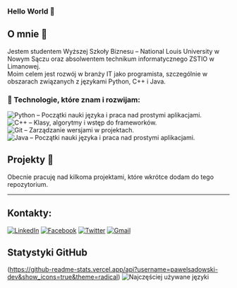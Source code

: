 ### Hello World 👋
## O mnie 💬
Jestem studentem Wyższej Szkoły Biznesu – National Louis University w Nowym Sączu oraz absolwentem technikum informatycznego ZSTIO w Limanowej.  
Moim celem jest rozwój w branży IT jako programista, szczególnie w obszarach związanych z językami Python, C++ i Java.
<br>
### 🌱 Technologie, które znam i rozwijam:
![Python](https://img.shields.io/badge/Python-3776AB?style=for-the-badge&logo=python&logoColor=white) – Początki nauki języka i praca nad prostymi aplikacjami. <br>
![C++](https://img.shields.io/badge/C++-00599C?style=for-the-badge&logo=c%2B%2B&logoColor=white) – Klasy, algorytmy i wstęp do frameworków. <br>
![Git](https://img.shields.io/badge/Git-F05032?style=for-the-badge&logo=git&logoColor=white) – Zarządzanie wersjami w projektach. <br>
![Java](https://img.shields.io/badge/Java-007396?style=for-the-badge&logo=java&logoColor=white) – Początki nauki języka i praca nad prostymi aplikacjami. <br>


## Projekty 🚀
Obecnie pracuję nad kilkoma projektami, które wkrótce dodam do tego repozytorium.

---

## Kontakty:
[<img alt="LinkedIn" src="https://img.shields.io/badge/linkedin-%230077B5.svg?&style=for-the-badge&logo=linkedin&logoColor=white" />](https://www.linkedin.com/in/paweł-sadowski-b79452330)
[<img alt="Facebook" src="https://img.shields.io/badge/facebook-%231877F2.svg?&style=for-the-badge&logo=facebook&logoColor=white" />](https://www.facebook.com/people/Paweł-Sadowski/pfbid0mC7ci157TjiCcQ41LECiYBc2VxEuHLLXHeHKQLm3DYwZbw8YzxyXH8knDoNUUYQxl/)
[<img alt="Twitter" src="https://img.shields.io/badge/twitter-%231DA1F2.svg?&style=for-the-badge&logo=twitter&logoColor=white" />](https://x.com/yodaps43)
[<img alt="Gmail" src="https://img.shields.io/badge/Gmail-D14836?style=for-the-badge&logo=gmail&logoColor=white" />](mailto:spawel621@gmail.com)

## Statystyki GitHub
(https://github-readme-stats.vercel.app/api?username=pawelsadowski-dev&show_icons=true&theme=radical)
![Najczęściej używane języki](https://github-readme-stats.vercel.app/api/top-langs/?username=pawelsadowski-dev&layout=compact&theme=radical)


<!--
**pawelsadowski-dev/pawelsadowski-dev** is a ✨ _special_ ✨ repository because its `README.md` (this file) appears on your GitHub profile.

Here are some ideas to get you started:

- 🔭 I’m currently working on ...
- 🌱 I’m currently learning ...
- 👯 I’m looking to collaborate on ...
- 🤔 I’m looking for help with ...
- 💬 Ask me about ...
- 📫 How to reach me: ...
- 😄 Pronouns: ...
- ⚡ Fun fact: ...
-->
